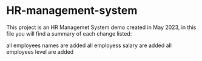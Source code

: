 # HR-management-system
This project is an HR Managemet System demo created in May  2023, in this file you will find a summary of each change listed:

all employees names are added 
all employess salary are added
all employees level are added